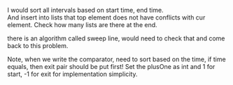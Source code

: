 
I would sort all intervals based on start time, end time.   
And insert into lists that top element does not have conflicts with cur element. 
Check how many lists are there at the end.  

there is an algorithm called sweep line,  would need to check that and come back to this problem.   

Note, when we write the comparator, need to sort based on the time, if time equals, then exit pair should be put first!    Set the plusOne as int and 1 for start, -1 for exit for implementation simplicity.   




